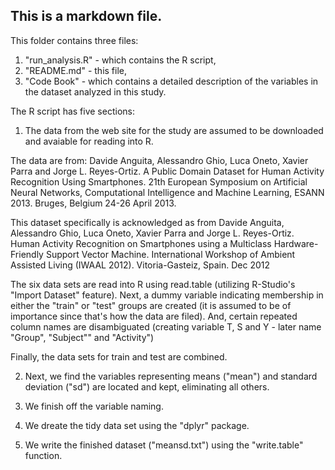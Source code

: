## This is a markdown file.

This folder contains three files:

1. "run_analysis.R" - which contains the R script,
2. "README.md" - this file,
3. "Code Book" - which contains a detailed description of the variables in the dataset analyzed in this study.

The R script has five sections:
1. The data from the web site for the study are assumed to be downloaded and avaiable for reading into R.


 The data are from:
 Davide Anguita, Alessandro Ghio, Luca Oneto, Xavier Parra and Jorge L. Reyes-Ortiz. 
 A Public Domain Dataset for Human Activity Recognition Using Smartphones. 
 21th European Symposium on Artificial Neural Networks, Computational Intelligence and 
 Machine Learning, ESANN 2013. Bruges, Belgium 24-26 April 2013. 
 
 This dataset specifically is acknowledged as from
 Davide Anguita, Alessandro Ghio, Luca Oneto, Xavier Parra and Jorge L. Reyes-Ortiz. 
 Human Activity Recognition on Smartphones using a Multiclass Hardware-Friendly 
 Support Vector Machine. International Workshop of Ambient Assisted Living (IWAAL 2012). 
 Vitoria-Gasteiz, Spain. Dec 2012

The six data  sets are read into R using read.table (utilizing R-Studio's "Import Dataset" feature).
Next, a dummy variable indicating membership in either the "train" or "test" groups are created (it is assumed to be of importance since that's how the data are filed). And, certain repeated column names are disambiguated (creating variable T, S and Y - later name "Group", "Subject"" and "Activity")

Finally, the data sets for train and test are combined.

2. Next, we find the variables representing means ("mean") and standard deviation ("sd") are located and kept, eliminating all others.

3. We finish off the variable naming.

4. We dreate the tidy data set using the "dplyr" package.

5. We write the finished dataset ("meansd.txt") using the "write.table" function.